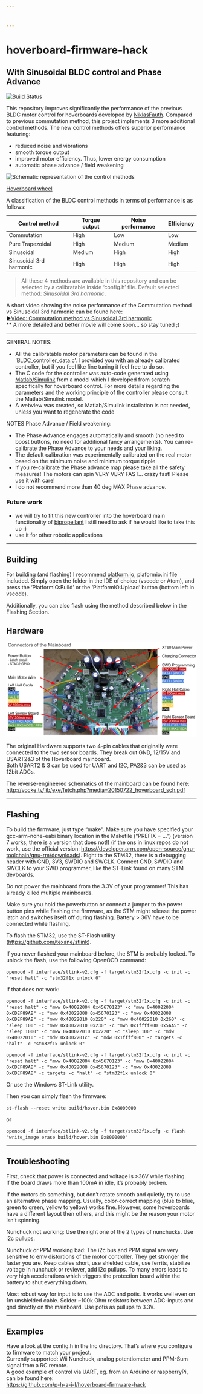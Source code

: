 ```yaml
---


---
```


<h1 id="hoverboard-firmware-hack">hoverboard-firmware-hack</h1>
<h2 id="with-sinusoidal-bldc-control-and-phase-advance">With Sinusoidal BLDC control and Phase Advance</h2>
<p><a href="https://travis-ci.org/joemccann/dillinger"><img src="https://travis-ci.org/joemccann/dillinger.svg?branch=master" alt="Build Status"></a></p>
<p>This repository improves significantly the performance of the previous BLDC motor control for hoverboards developed by <a href="https://github.com/NiklasFauth/hoverboard-firmware-hack">NiklasFauth</a>. Compared to previous commutation method, this project implements 3 more additional control methods. The new control methods offers superior performance featuring:</p>
<ul>
<li>reduced noise and vibrations</li>
<li>smooth torque output</li>
<li>improved motor efficiency. Thus, lower energy consumption</li>
<li>automatic phase advance / field weakening</li>
</ul>
<p><img src="https://github.com/EmanuelFeru/hoverboard-firmware-hack/blob/master/01_Matlab/02_Figures/control_methods.png" alt="Schematic representation of the control methods"></p>
<p><a href="https://github.com/EmanuelFeru/hoverboard-firmware-hack/blob/master/docs/pictures/hoverboard_wheel.JPG">Hoverboard wheel</a></p>
<p>A classification of the BLDC control methods in terms of performance is as follows:</p>

<table>
<thead>
<tr>
<th>Control method</th>
<th>Torque output</th>
<th>Noise performance</th>
<th>Efficiency</th>
</tr>
</thead>
<tbody>
<tr>
<td>Commutation</td>
<td>High</td>
<td>Low</td>
<td>Low</td>
</tr>
<tr>
<td>Pure Trapezoidal</td>
<td>High</td>
<td>Medium</td>
<td>Medium</td>
</tr>
<tr>
<td>Sinusoidal</td>
<td>Medium</td>
<td>High</td>
<td>High</td>
</tr>
<tr>
<td>Sinusoidal 3rd harmonic</td>
<td>High</td>
<td>High</td>
<td>High</td>
</tr>
</tbody>
</table><blockquote>
<p>All these 4 methods are available in this repository and can be selected by a calibratable inside ‘config.h’ file. Default selected method: <em>Sinusoidal 3rd harmonic</em>.</p>
</blockquote>
<p>A short video showing the noise performance of the Commutation method vs Sinusoidal 3rd harmonic can be found here:<br>
<a href="https://drive.google.com/file/d/1vC_kEkp2LE2lAaMCJcmK4z2m3jrPUoBD/view">►Video: Commutation method vs Sinusoidal 3rd harmonic</a><br>
** A more detailed and better movie will come soon… so stay tuned ;)</p>
<hr>
<p>GENERAL NOTES:</p>
<ul>
<li>All the calibratable motor parameters can be found in the ‘BLDC_controller_data.c’. I provided you with an already calibrated controller, but if you feel like fine tuning it feel free to do so.</li>
<li>The C code for the controller was auto-code generated using <a href="https://nl.mathworks.com/solutions/embedded-code-generation.html">Matlab/Simulink</a> from a model which I developed from scratch specifically for hoverboard control. For more details regarding the parameters and the working principle of the controller please consult the Matlab/Simulink model.</li>
<li>A webview was created, so Matlab/Simulink installation is not needed, unless you want to regenerate the code</li>
</ul>
<p>NOTES Phase Advance / Field weakening:</p>
<ul>
<li>The Phase Advance engages automatically and smooth (no need to boost buttons, no need for additional fancy arrangements). You can re-calibrate the Phase Advance to your needs and your liking.</li>
<li>The default calibration was experimentally calibrated on the real motor based on the minimum noise and minimum torque ripple</li>
<li>If you re-calibrate the Phase advance map please take all the safety measures! The motors can spin VERY VERY FAST… crazy fast! Please use it with care!</li>
<li>I do not recommend more than 40 deg MAX Phase advance.</li>
</ul>
<h3 id="future-work">Future work</h3>
<ul>
<li>we will try to fit this new controller into the hoverboard main functionality of <a href="https://github.com/bipropellant/bipropellant-hoverboard-firmware">bipropellant</a> I still need to ask if he would like to take this up :)</li>
<li>use it for other robotic applications</li>
</ul>
<hr>
<h2 id="building">Building</h2>
<p>For building (and flashing) I recommend <a href="http://platform.io">platform.io</a>, plaformio.ini file included. Simply open the folder in the IDE of choice (vscode or Atom), and press the ‘PlatformIO:Build’ or the ‘PlatformIO:Upload’ button (bottom left in vscode).</p>
<p>Additionally, you can also flash using the method described below in the Flashing Section.</p>
<h2 id="hardware">Hardware</h2>
<p><img src="https://raw.githubusercontent.com/NiklasFauth/hoverboard-firmware-hack/master/pinout.png" alt="otter"></p>
<p>The original Hardware supports two 4-pin cables that originally were connected to the two sensor boards. They break out GND, 12/15V and USART2&amp;3 of the Hoverboard mainboard.<br>
Both USART2 &amp; 3 can be used for UART and I2C, PA2&amp;3 can be used as 12bit ADCs.</p>
<p>The reverse-engineered schematics of the mainboard can be found here:<br>
<a href="http://vocke.tv/lib/exe/fetch.php?media=20150722_hoverboard_sch.pdf">http://vocke.tv/lib/exe/fetch.php?media=20150722_hoverboard_sch.pdf</a></p>
<hr>
<h2 id="flashing">Flashing</h2>
<p>To build the firmware, just type “make”. Make sure you have specified your gcc-arm-none-eabi binary location in the Makefile (“PREFIX = …”) (version 7 works, there is a version that does not!) (if the ons in linux repos do not work, use the official version: <a href="https://developer.arm.com/open-source/gnu-toolchain/gnu-rm/downloads">https://developer.arm.com/open-source/gnu-toolchain/gnu-rm/downloads</a>). Right to the STM32, there is a debugging header with GND, 3V3, SWDIO and SWCLK. Connect GND, SWDIO and SWCLK to your SWD programmer, like the ST-Link found on many STM devboards.</p>
<p>Do not power the mainboard from the 3.3V of your programmer! This has already killed multiple mainboards.</p>
<p>Make sure you hold the powerbutton or connect a jumper to the power button pins while flashing the firmware, as the STM might release the power latch and switches itself off during flashing. Battery &gt; 36V have to be connected while flashing.</p>
<p>To flash the STM32, use the ST-Flash utility (<a href="https://github.com/texane/stlink">https://github.com/texane/stlink</a>).</p>
<p>If you never flashed your mainboard before, the STM is probably locked. To unlock the flash, use the following OpenOCD command:</p>
<pre><code>openocd -f interface/stlink-v2.cfg -f target/stm32f1x.cfg -c init -c "reset halt" -c "stm32f1x unlock 0"
</code></pre>
<p>If that does not work:</p>
<pre><code>openocd -f interface/stlink-v2.cfg -f target/stm32f1x.cfg -c init -c "reset halt" -c "mww 0x40022004 0x45670123" -c "mww 0x40022004 0xCDEF89AB" -c "mww 0x40022008 0x45670123" -c "mww 0x40022008 0xCDEF89AB" -c "mww 0x40022010 0x220" -c "mww 0x40022010 0x260" -c "sleep 100" -c "mww 0x40022010 0x230" -c "mwh 0x1ffff800 0x5AA5" -c "sleep 1000" -c "mww 0x40022010 0x2220" -c "sleep 100" -c "mdw 0x40022010" -c "mdw 0x4002201c" -c "mdw 0x1ffff800" -c targets -c "halt" -c "stm32f1x unlock 0"
</code></pre>
<pre><code>openocd -f interface/stlink-v2.cfg -f target/stm32f1x.cfg -c init -c "reset halt" -c "mww 0x40022004 0x45670123" -c "mww 0x40022004 0xCDEF89AB" -c "mww 0x40022008 0x45670123" -c "mww 0x40022008 0xCDEF89AB" -c targets -c "halt" -c "stm32f1x unlock 0"
</code></pre>
<p>Or use the Windows ST-Link utility.</p>
<p>Then you can simply flash the firmware:</p>
<pre><code>st-flash --reset write build/hover.bin 0x8000000
</code></pre>
<p>or</p>
<pre><code>openocd -f interface/stlink-v2.cfg -f target/stm32f1x.cfg -c flash "write_image erase build/hover.bin 0x8000000"
</code></pre>
<hr>
<h2 id="troubleshooting">Troubleshooting</h2>
<p>First, check that power is connected and voltage is &gt;36V while flashing.<br>
If the board draws more than 100mA in idle, it’s probably broken.</p>
<p>If the motors do something, but don’t rotate smooth and quietly, try to use an alternative phase mapping. Usually, color-correct mapping (blue to blue, green to green, yellow to yellow) works fine. However, some hoverboards have a different layout then others, and this might be the reason your motor isn’t spinning.</p>
<p>Nunchuck not working: Use the right one of the 2 types of nunchucks. Use i2c pullups.</p>
<p>Nunchuck or PPM working bad: The i2c bus and PPM signal are very sensitive to emv distortions of the motor controller. They get stronger the faster you are. Keep cables short, use shielded cable, use ferrits, stabilize voltage in nunchuck or reviever, add i2c pullups. To many errors leads to very high accelerations which triggers the protection board within the battery to shut everything down.</p>
<p>Most robust way for input is to use the ADC and potis. It works well even on 1m unshielded cable. Solder ~100k Ohm resistors between ADC-inputs and gnd directly on the mainboard. Use potis as pullups to 3.3V.</p>
<hr>
<h2 id="examples">Examples</h2>
<p>Have a look at the config.h in the Inc directory. That’s where you configure to firmware to match your project.<br>
Currently supported: Wii Nunchuck, analog potentiometer and PPM-Sum signal from a RC remote.<br>
A good example of control via UART, eg. from an Arduino or raspberryPi, can be found here:<br>
<a href="https://github.com/p-h-a-i-l/hoverboard-firmware-hack">https://github.com/p-h-a-i-l/hoverboard-firmware-hack</a></p>

